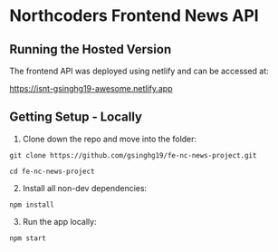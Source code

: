 # Northcoders Frontend News API

## Running the Hosted Version

The frontend API was deployed using netlify and can be accessed at:

https://isnt-gsinghg19-awesome.netlify.app

## Getting Setup - Locally

1. Clone down the repo and move into the folder:

```
git clone https://github.com/gsinghg19/fe-nc-news-project.git

cd fe-nc-news-project
```

2. Install all non-dev dependencies:

```
npm install
```

3. Run the app locally:

```
npm start
```
